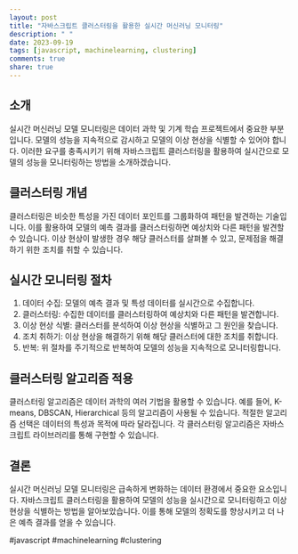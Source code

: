 ```yaml
---
layout: post
title: "자바스크립트 클러스터링을 활용한 실시간 머신러닝 모니터링"
description: " "
date: 2023-09-19
tags: [javascript, machinelearning, clustering]
comments: true
share: true
---
```


## 소개
실시간 머신러닝 모델 모니터링은 데이터 과학 및 기계 학습 프로젝트에서 중요한 부분입니다. 모델의 성능을 지속적으로 감시하고 모델의 이상 현상을 식별할 수 있어야 합니다. 이러한 요구를 충족시키기 위해 자바스크립트 클러스터링을 활용하여 실시간으로 모델의 성능을 모니터링하는 방법을 소개하겠습니다.

## 클러스터링 개념
클러스터링은 비슷한 특성을 가진 데이터 포인트를 그룹화하여 패턴을 발견하는 기술입니다. 이를 활용하여 모델의 예측 결과를 클러스터링하면 예상치와 다른 패턴을 발견할 수 있습니다. 이상 현상이 발생한 경우 해당 클러스터를 살펴볼 수 있고, 문제점을 해결하기 위한 조치를 취할 수 있습니다.

## 실시간 모니터링 절차
1. 데이터 수집: 모델의 예측 결과 및 특성 데이터를 실시간으로 수집합니다.
2. 클러스터링: 수집한 데이터를 클러스터링하여 예상치와 다른 패턴을 발견합니다.
3. 이상 현상 식별: 클러스터를 분석하여 이상 현상을 식별하고 그 원인을 찾습니다.
4. 조치 취하기: 이상 현상을 해결하기 위해 해당 클러스터에 대한 조치를 취합니다.
5. 반복: 위 절차를 주기적으로 반복하여 모델의 성능을 지속적으로 모니터링합니다.

## 클러스터링 알고리즘 적용
클러스터링 알고리즘은 데이터 과학의 여러 기법을 활용할 수 있습니다. 예를 들어, K-means, DBSCAN, Hierarchical 등의 알고리즘이 사용될 수 있습니다. 적절한 알고리즘 선택은 데이터의 특성과 목적에 따라 달라집니다. 각 클러스터링 알고리즘은 자바스크립트 라이브러리를 통해 구현할 수 있습니다.

## 결론
실시간 머신러닝 모델 모니터링은 급속하게 변화하는 데이터 환경에서 중요한 요소입니다. 자바스크립트 클러스터링을 활용하여 모델의 성능을 실시간으로 모니터링하고 이상 현상을 식별하는 방법을 알아보았습니다. 이를 통해 모델의 정확도를 향상시키고 더 나은 예측 결과를 얻을 수 있습니다.

#javascript #machinelearning #clustering
